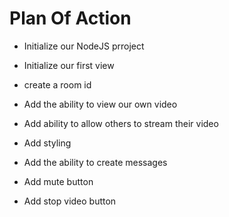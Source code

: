 # Plan Of Action

- Initialize our NodeJS prroject

- Initialize our first view

- create a room id 

- Add the ability to view our own video

-  Add ability to allow others to stream their video

- Add styling

- Add the ability to create messages

- Add mute button

-  Add stop video button